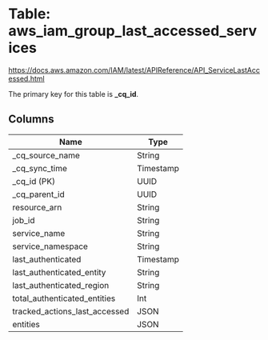 # Table: aws_iam_group_last_accessed_services

https://docs.aws.amazon.com/IAM/latest/APIReference/API_ServiceLastAccessed.html

The primary key for this table is **_cq_id**.

## Columns

| Name          | Type          |
| ------------- | ------------- |
|_cq_source_name|String|
|_cq_sync_time|Timestamp|
|_cq_id (PK)|UUID|
|_cq_parent_id|UUID|
|resource_arn|String|
|job_id|String|
|service_name|String|
|service_namespace|String|
|last_authenticated|Timestamp|
|last_authenticated_entity|String|
|last_authenticated_region|String|
|total_authenticated_entities|Int|
|tracked_actions_last_accessed|JSON|
|entities|JSON|